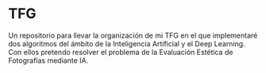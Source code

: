 # TFG
Un repositorio para llevar la organización de mi TFG en el que implementaré dos algoritmos del ámbito de la Inteligencia Artificial y el Deep Learning. Con ellos pretendo resolver el problema de la Evaluación Estética de Fotografías mediante IA.
